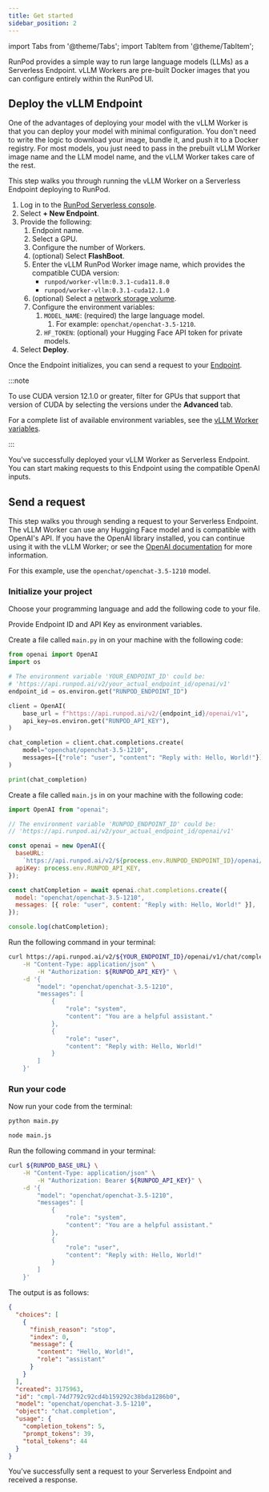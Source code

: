 ```yaml
---
title: Get started
sidebar_position: 2
---
```


import Tabs from '@theme/Tabs';
import TabItem from '@theme/TabItem';

RunPod provides a simple way to run large language models (LLMs) as a Serverless Endpoint.
vLLM Workers are pre-built Docker images that you can configure entirely within the RunPod UI.

## Deploy the vLLM Endpoint

One of the advantages of deploying your model with the vLLM Worker is that you can deploy your model with minimal configuration.
You don't need to write the logic to download your image, bundle it, and push it to a Docker registry.
For most models, you just need to pass in the prebuilt vLLM Worker image name and the LLM model name, and the vLLM Worker takes care of the rest.

This step walks you through running the vLLM Worker on a Serverless Endpoint deploying to RunPod.

1. Log in to the [RunPod Serverless console](https://www.runpod.io/console/serverless).
2. Select **+ New Endpoint**.
3. Provide the following:
   1. Endpoint name.
   2. Select a GPU.
   3. Configure the number of Workers.
   4. (optional) Select **FlashBoot**.
   5. Enter the vLLM RunPod Worker image name, which provides the compatible CUDA version:
      - `runpod/worker-vllm:0.3.1-cuda11.8.0`
      - `runpod/worker-vllm:0.3.1-cuda12.1.0`
   6. (optional) Select a [network storage volume](/serverless/endpoints/manage-endpoints#add-a-network-volume).
   7. Configure the environment variables:
      1. `MODEL_NAME`: (required) the large language model.
         1. For example: `openchat/openchat-3.5-1210`.
      2. `HF_TOKEN`: (optional) your Hugging Face API token for private models.
4. Select **Deploy**.

Once the Endpoint initializes, you can send a request to your [Endpoint](/serverless/endpoints/get-started).

:::note

To use CUDA version 12.1.0 or greater, filter for GPUs that support that version of CUDA by selecting the versions under the **Advanced** tab.

For a complete list of available environment variables, see the [vLLM Worker variables](/serverless/workers/vllm/environment-variables).

:::

You've successfully deployed your vLLM Worker as Serverless Endpoint.
You can start making requests to this Endpoint using the compatible OpenAI inputs.

## Send a request

This step walks you through sending a request to your Serverless Endpoint.
The vLLM Worker can use any Hugging Face model and is compatible with OpenAI's API.
If you have the OpenAI library installed, you can continue using it with the vLLM Worker; or see the [OpenAI documentation](https://platform.openai.com/docs/libraries/python-library) for more information.

For this example, use the `openchat/openchat-3.5-1210` model.

### Initialize your project

Choose your programming language and add the following code to your file.

Provide Endpoint ID and API Key as environment variables.

<Tabs>
  <TabItem value="python" label="Python" default>

Create a file called `main.py` in on your machine with the following code:

```python
from openai import OpenAI
import os

# The environment variable 'YOUR_ENDPOINT_ID' could be:
# 'https://api.runpod.ai/v2/your_actual_endpoint_id/openai/v1'
endpoint_id = os.environ.get("RUNPOD_ENDPOINT_ID")

client = OpenAI(
    base_url = f"https://api.runpod.ai/v2/{endpoint_id}/openai/v1",
    api_key=os.environ.get("RUNPOD_API_KEY"),
)

chat_completion = client.chat.completions.create(
    model="openchat/openchat-3.5-1210",
    messages=[{"role": "user", "content": "Reply with: Hello, World!"}]
)

print(chat_completion)
```

</TabItem>
  <TabItem value="node.js" label="Node.js">

Create a file called `main.js` in on your machine with the following code:

```javascript
import OpenAI from "openai";

// The environment variable 'RUNPOD_ENDPOINT_ID' could be:
// 'https://api.runpod.ai/v2/your_actual_endpoint_id/openai/v1'

const openai = new OpenAI({
  baseURL:
    `https://api.runpod.ai/v2/${process.env.RUNPOD_ENDPOINT_ID}/openai/v1`,
  apiKey: process.env.RUNPOD_API_KEY,
});

const chatCompletion = await openai.chat.completions.create({
  model: "openchat/openchat-3.5-1210",
  messages: [{ role: "user", content: "Reply with: Hello, World!" }],
});

console.log(chatCompletion);
```

</TabItem>
  <TabItem value="curl" label="cURL">

Run the following command in your terminal:

```bash
curl https://api.runpod.ai/v2/${YOUR_ENDPOINT_ID}/openai/v1/chat/completions \
    -H "Content-Type: application/json" \
		-H "Authorization: ${RUNPOD_API_KEY}" \
    -d '{
        "model": "openchat/openchat-3.5-1210",
        "messages": [
            {
                "role": "system",
                "content": "You are a helpful assistant."
            },
            {
                "role": "user",
                "content": "Reply with: Hello, World!"
            }
        ]
    }'
```

</TabItem>
</Tabs>

### Run your code

Now run your code from the terminal:

<Tabs>
  <TabItem value="python" label="Python" default>

```bash
python main.py
```

</TabItem>
  <TabItem value="node.js" label="Node.js">

```bash
node main.js
```

</TabItem>
  <TabItem value="curl" label="cURL">

Run the following command in your terminal:

```bash
curl ${RUNPOD_BASE_URL} \
    -H "Content-Type: application/json" \
		-H "Authorization: Bearer ${RUNPOD_API_KEY}" \
    -d '{
        "model": "openchat/openchat-3.5-1210",
        "messages": [
            {
                "role": "system",
                "content": "You are a helpful assistant."
            },
            {
                "role": "user",
                "content": "Reply with: Hello, World!"
            }
        ]
    }'
```

</TabItem>
</Tabs>

The output is as follows:

```json
{
  "choices": [
    {
      "finish_reason": "stop",
      "index": 0,
      "message": {
        "content": "Hello, World!",
        "role": "assistant"
      }
    }
  ],
  "created": 3175963,
  "id": "cmpl-74d7792c92cd4b159292c38bda1286b0",
  "model": "openchat/openchat-3.5-1210",
  "object": "chat.completion",
  "usage": {
    "completion_tokens": 5,
    "prompt_tokens": 39,
    "total_tokens": 44
  }
}
```

You've successfully sent a request to your Serverless Endpoint and received a response.
